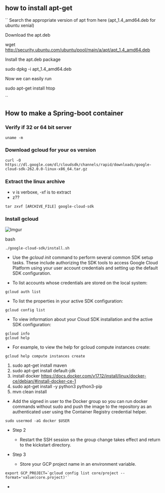 
## how to install apt-get
``
Search the appropriate version of apt from here (apt_1.4_amd64.deb for ubuntu xenial)

Download the apt.deb

wget http://security.ubuntu.com/ubuntu/pool/main/a/apt/apt_1.4_amd64.deb

Install the apt.deb package

sudo dpkg -i apt_1.4_amd64.deb

Now we can easily run

sudo apt-get install htop

``

## How to make a Spring-boot container

### Verify if 32 or 64 bit server

```
uname -m
```

### Download gcloud for your os version

```
curl -O https://dl.google.com/dl/cloudsdk/channels/rapid/downloads/google-cloud-sdk-262.0.0-linux-x86_64.tar.gz
```

### Extract the linux archive

- v is verboxe, -xf is to extract
- z??

```
tar zxvf [ARCHIVE_FILE] google-cloud-sdk
```

### Install gcloud

![Imgur](https://imgur.com/lLd9Skl.png)

bash

```
./google-cloud-sdk/install.sh
```

- Use the *gcloud init* command to perform several common SDK setup tasks. These include authorizing the SDK tools to access Google Cloud Platform using your user account credentials and setting up the default SDK configuration.


- To list accounts whose credentials are stored on the local system:

```
gcloud auth list
```

- To list the properties in your active SDK configuration:

```
gcloud config list
```

- To view information about your Cloud SDK installation and the active SDK configuration:

```
gcloud info
gcloud help
```

- For example, to view the help for gcloud compute instances create:

```
gcloud help compute instances create
```













1. sudo apt-get install maven
2. sudo apt-get install default-jdk
3. install docker https://docs.docker.com/v17.12/install/linux/docker-ce/debian/#install-docker-ce-1
4. sudo apt-get install -y python3 python3-pip
4. mvn clean install





- Add the signed in user to the Docker group so you can run docker commands without sudo and push the image to the repository as an authenticated user using the Container Registry credential helper.

```
sudo usermod -aG docker $USER
```


- Step 2
    - Restart the SSH session so the group change takes effect and return to the kickstart directory.

- Step 3 
    - Store your GCP project name in an environment variable.

```
export GCP_PROJECT=`gcloud config list core/project --format='value(core.project)'`
```

- 